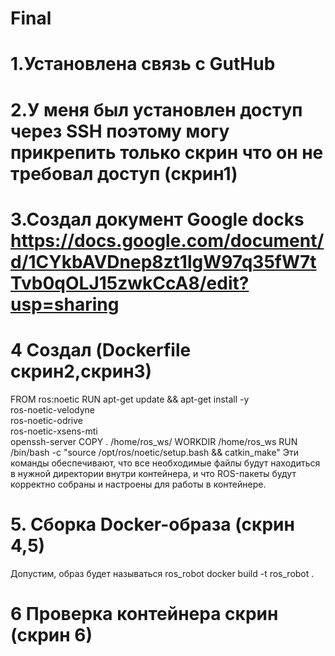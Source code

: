 # Final
# 1.Установлена связь с GutHub
# 2.У меня был установлен доступ через SSH поэтому могу прикрепить только скрин что он не требовал доступ (скрин1)
# 3.Создал документ Google docks https://docs.google.com/document/d/1CYkbAVDnep8zt1lgW97q35fW7tTvb0qOLJ15zwkCcA8/edit?usp=sharing
# 4 Создал (Dockerfile скрин2,скрин3)
FROM ros:noetic
RUN apt-get update && apt-get install -y \
ros-noetic-velodyne \
ros-noetic-odrive \
ros-noetic-xsens-mti \
openssh-server
COPY . /home/ros_ws/
WORKDIR /home/ros_ws
RUN /bin/bash -c "source /opt/ros/noetic/setup.bash && catkin_make"
Эти команды обеспечивают, что все необходимые файлы будут находиться в нужной директории внутри контейнера, и что ROS-пакеты будут корректно собраны и настроены для работы в контейнере.
# 5. Сборка Docker-образа (скрин 4,5)
Допустим, образ будет называться ros_robot
docker build -t ros_robot .
# 6 Проверка контейнера скрин (скрин 6)
